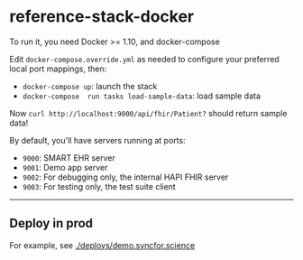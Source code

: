 # reference-stack-docker

To run it, you need Docker >= 1.10, and docker-compose

Edit `docker-compose.override.yml` as needed to configure your preferred local port mappings, then:

 * `docker-compose up`: launch the stack
 * `docker-compose  run tasks load-sample-data`: load sample data

Now `curl http://localhost:9000/api/fhir/Patient?` should return sample data!

By default, you'll have servers running at ports:

 * `9000`: SMART EHR server
 * `9001`: Demo app server
 * `9002`: For debugging only, the internal HAPI FHIR server
 * `9003`: For testing only, the test suite client

---

## Deploy in prod

For example, see [./deploys/demo.syncfor.science](./deploys/demo.syncfor.science)
